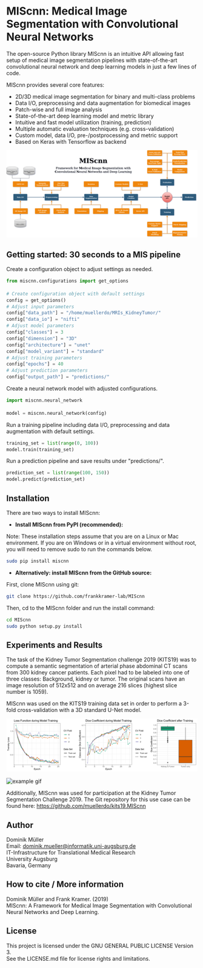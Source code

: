 # MIScnn: Medical Image Segmentation with Convolutional Neural Networks

The open-source Python library MIScnn is an intuitive API allowing fast setup of medical image segmentation pipelines with state-of-the-art convolutional neural network and deep learning models in just a few lines of code.

MIScnn provides several core features:
- 2D/3D medical image segmentation for binary and multi-class problems
- Data I/O, preprocessing and data augmentation for biomedical images
- Patch-wise and full image analysis
- State-of-the-art deep learning model and metric library
- Intuitive and fast model utilization (training, prediction)
- Multiple automatic evaluation techniques (e.g. cross-validation)
- Custom model, data I/O, pre-/postprocessing and metric support
- Based on Keras with Tensorflow as backend

![MIScnn workflow](docs/MIScnn.pipeline.png)

## Getting started: 30 seconds to a MIS pipeline

Create a configuration object to adjust settings as needed.

```python
from miscnn.configurations import get_options

# Create configuration object with default settings
config = get_options()
# Adjust input parameters
config["data_path"] = "/home/muellerdo/MRIs_KidneyTumor/"
config["data_io"] = "nifti"
# Adjust model parameters
config["classes"] = 3
config["dimension"] = "3D"
config["architecture"] = "unet"
config["model_variant"] = "standard"
# Adjust training parameters
config["epochs"] = 40
# Adjust prediction parameters
config["output_path"] = "predictions/"
```

Create a neural network model with adjusted configurations.

```python
import miscnn.neural_network

model = miscnn.neural_network(config)
```

Run a training pipeline including data I/O, preprocessing and data augmentation with default settings.

```python
training_set = list(range(0, 100))
model.train(training_set)
```

Run a prediction pipeline and save results under "predictions/".

```python
prediction_set = list(range(100, 150))
model.predict(prediction_set)
```

## Installation

There are two ways to install MIScnn:

- **Install MIScnn from PyPI (recommended):**

Note: These installation steps assume that you are on a Linux or Mac environment. If you are on Windows or in a virtual environment without root, you will need to remove sudo to run the commands below.

```sh
sudo pip install miscnn
```

- **Alternatively: install MIScnn from the GitHub source:**

First, clone MIScnn using git:

```sh
git clone https://github.com/frankkramer-lab/MIScnn
```

Then, cd to the MIScnn folder and run the install command:

```sh
cd MIScnn
sudo python setup.py install
```

## Experiments and Results

The task of the Kidney Tumor Segmentation challenge 2019 (KITS19) was to compute a semantic segmentation of arterial phase abdominal CT scans from 300 kidney cancer patients. Each pixel had to be labeled into one of three classes: Background, kidney or tumor. The original scans have an image resolution of 512x512 and on average 216 slices (highest slice number is 1059).

MIScnn was used on the KITS19 training data set in order to perform a 3-fold cross-validation with a 3D standard U-Net model.

![evaluation plots](docs/all.png)

![example gif](docs/visualization.case_00095.gif)

Additionally, MIScnn was used for participation at the Kidney Tumor Segmentation Challenge 2019. The Git repository for this use case can be found here: https://github.com/muellerdo/kits19.MIScnn

## Author

Dominik Müller\
Email: dominik.mueller@informatik.uni-augsburg.de\
IT-Infrastructure for Translational Medical Research\
University Augsburg\
Bavaria, Germany

## How to cite / More information

Dominik Müller and Frank Kramer. (2019)\
MIScnn: A Framework for Medical Image Segmentation with Convolutional Neural Networks and Deep Learning.

## License

This project is licensed under the GNU GENERAL PUBLIC LICENSE Version 3.\
See the LICENSE.md file for license rights and limitations.
